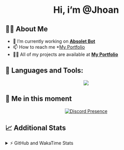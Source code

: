 <h1 align="center">Hi, i’m @Jhoan</h1>

## 🙋‍♂️ About Me

- 🔭 I’m currently working on **[Absolet Bot](https://strider.cloud)**
- 📫 How to reach me *[My Portfolio](https://jhoan.me/contact)
- 👨‍💻 All of my projects are available at **[My Portfolio](https://jhoan.me)**

## 🚀 Languages and Tools:
<p align="center">
  <a href="https://skillicons.dev">
    <img src="https://skillicons.dev/icons?i=js,ts,html,css,bootstrap,nodejs,express,vscode,neovim,vim,atom,cloudflare,git,github,discord,bots,linux,mongodb,nginx,redis,wordpress,heroku&perline=11" />
  </a>
</p>
  
## 👤 Me in this moment
<p align="center">
    <a href="https://discord.com/users/612460795124776960" target="_blank" rel="nofollow">
        <img src="https://lanyard-profile-readme.vercel.app/api/612460795124776960?idleMessage=Probably%20coding%20Absolet..." alt="Discord Presence" align="center">
    </a>
</p>

## 📈 Additional Stats
<details>
    <summary>⚡ GitHub and WakaTime Stats</summary>
    <br/>

<!--START_SECTION:waka-->
![Code Time](http://img.shields.io/badge/Code%20Time-566%20hrs%201%20min-blue)

**🐱 My GitHub Data** 

> 🏆 34 Contributions in the Year 2023
 > 
> 📦 170.5 kB Used in GitHub's Storage 
 > 
> 💼 Opted to Hire
 > 
> 📜 4 Public Repositories 
 > 
> 🔑 40 Private Repositories  
 > 
**I'm an Early 🐤** 

```text
🌞 Morning    91 commits     ██░░░░░░░░░░░░░░░░░░░░░░░   10.29% 
🌆 Daytime    408 commits    ███████████░░░░░░░░░░░░░░   46.15% 
🌃 Evening    344 commits    █████████░░░░░░░░░░░░░░░░   38.91% 
🌙 Night      41 commits     █░░░░░░░░░░░░░░░░░░░░░░░░   4.64%

```
📅 **I'm Most Productive on Saturday** 

```text
Monday       129 commits    ███░░░░░░░░░░░░░░░░░░░░░░   14.59% 
Tuesday      154 commits    ████░░░░░░░░░░░░░░░░░░░░░   17.42% 
Wednesday    141 commits    ████░░░░░░░░░░░░░░░░░░░░░   15.95% 
Thursday     93 commits     ██░░░░░░░░░░░░░░░░░░░░░░░   10.52% 
Friday       131 commits    ███░░░░░░░░░░░░░░░░░░░░░░   14.82% 
Saturday     159 commits    ████░░░░░░░░░░░░░░░░░░░░░   17.99% 
Sunday       77 commits     ██░░░░░░░░░░░░░░░░░░░░░░░   8.71%

```


📊 **This Week I Spent My Time On** 

```text
⌚︎ Time Zone: America/Bogota

💬 Programming Languages: 
TypeScript               7 hrs 5 mins        ██████████████████████░░░   89.61% 
YAML                     38 mins             ██░░░░░░░░░░░░░░░░░░░░░░░   8.08% 
JavaScript               4 mins              ░░░░░░░░░░░░░░░░░░░░░░░░░   0.99% 
JSON                     4 mins              ░░░░░░░░░░░░░░░░░░░░░░░░░   0.89% 
Git Config               0 secs              ░░░░░░░░░░░░░░░░░░░░░░░░░   0.21%

🔥 Editors: 
VS Code                  7 hrs 54 mins       █████████████████████████   100.0%

🐱‍💻 Projects: 
Generator                7 hrs 50 mins       ████████████████████████░   99.12% 
Absolet                  3 mins              ░░░░░░░░░░░░░░░░░░░░░░░░░   0.83% 
click                    0 secs              ░░░░░░░░░░░░░░░░░░░░░░░░░   0.04% 
bloom                    0 secs              ░░░░░░░░░░░░░░░░░░░░░░░░░   0.02%

💻 Operating System: 
Linux                    7 hrs 54 mins       █████████████████████████   100.0%

```

**I Mostly Code in JavaScript** 

```text
JavaScript               17 repos            ██████████████░░░░░░░░░░░   58.62% 
TypeScript               6 repos             █████░░░░░░░░░░░░░░░░░░░░   20.69% 
Java                     3 repos             ██░░░░░░░░░░░░░░░░░░░░░░░   10.34% 
Shell                    1 repo              ░░░░░░░░░░░░░░░░░░░░░░░░░   3.45% 
CSS                      1 repo              ░░░░░░░░░░░░░░░░░░░░░░░░░   3.45%

```



 Last Updated on 15/01/2023 20:11:50 UTC
<!--END_SECTION:waka-->
</details>
